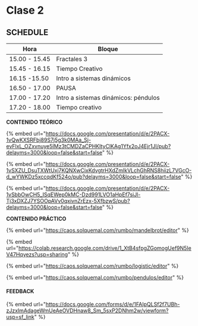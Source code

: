 # Clase 2

## SCHEDULE

| Hora           | Bloque                               |
| -------------- | ------------------------------------ |
| 15.00 - 15.45  | Fractales 3                          |
| 15.45 - 16.15  | Tiempo Creativo                      |
| 16.15 -15.50   | Intro a sistemas dinámicos           |
| 16.50 - 17.00  | PAUSA                                |
| 17.00 - 17.20  | Intro a sistemas dinámicos: péndulos |
| 17.20 - 18.00  | Tiempo creativo                      |

**CONTENIDO TEÓRICO**

{% embed url="https://docs.google.com/presentation/d/e/2PACX-1vQwKXSRFbj89S7j5g3k0MAa_Sj-evFlxL_OZxvnuye5IMz3tCMDZaCPHKItyClKAg1Yfx2oJ4Ejr1JI/pub?delayms=3000&loop=false&start=false" %}

{% embed url="https://docs.google.com/presentation/d/e/2PACX-1vSXZU_DsuTXWtUxj7KQNXwCixKdvgtrHXdZmIkVLchGhRNS8hiizL7VGcO-d_wYWKDz5xccqdKf524o/pub?delayms=3000&loop=false&start=false" %}

{% embed url="https://docs.google.com/presentation/d/e/2PACX-1vSbbOwCH5_ISqEWep0kMC-Dzd991LVO1aHpEf7siJl-Tj3xDXZJ7YSOOpAVv0qxivnZrEzx-5XfbzwS/pub?delayms=3000&loop=false&start=false" %}

**CONTENIDO PRÁCTICO**

{% embed url="https://caos.solquemal.com/rumbo/mandelbrot/editor" %}

{% embed url="https://colab.research.google.com/drive/1_XtB4sfpgZGomogUef9N5IeV47Hqyezs?usp=sharing" %}

{% embed url="https://caos.solquemal.com/rumbo/logistic/editor" %}

{% embed url="https://caos.solquemal.com/rumbo/pendulos/editor" %}

#### FEEDBACK

{% embed url="https://docs.google.com/forms/d/e/1FAIpQLSf2f7UBh-zJzxImAdageWmUeAeOVDHnaw8_Sm_5sxP2DNhm2w/viewform?usp=sf_link" %}
